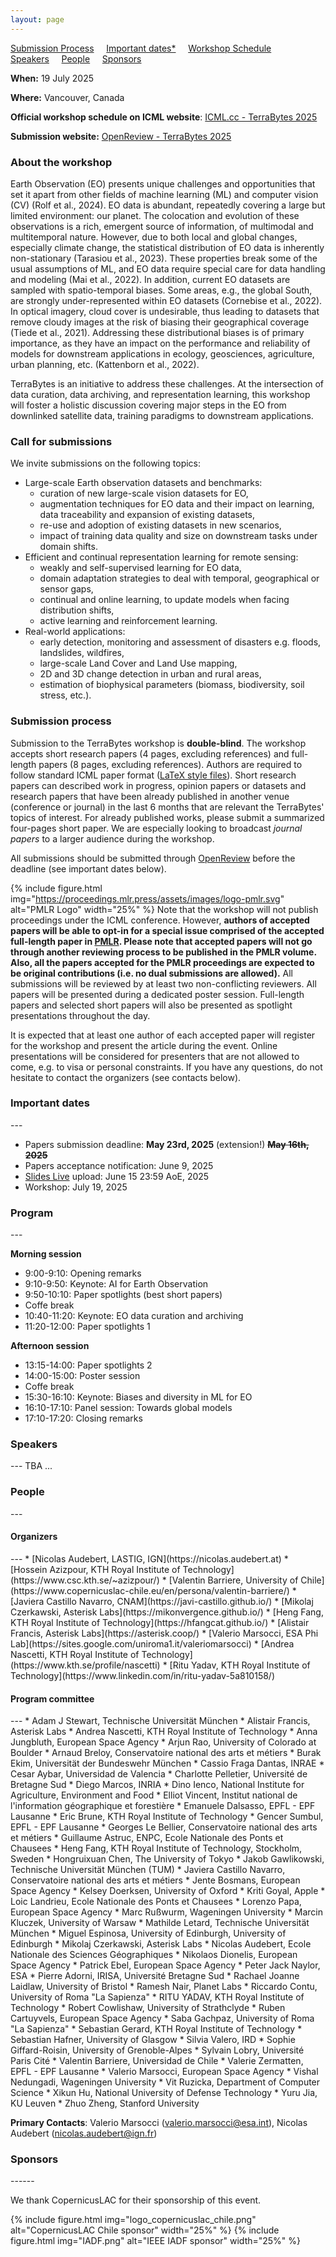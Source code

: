 ```yaml
---
layout: page
---
```


<div class="buttons" id="sticky-nav">
  <a class="button btn btn-primary" href="#call-for-submissions">Submission Process</a>&nbsp;&nbsp;&nbsp;&nbsp;
  <a class="button btn btn-warning" href="#dates">Important dates*</a>&nbsp;&nbsp;&nbsp;&nbsp;
  <a class="button btn btn-secondary" href="#schedule">Workshop Schedule</a>&nbsp;&nbsp;&nbsp;&nbsp;
  <a class="button btn btn-info" href="#speakers">Speakers</a>&nbsp;&nbsp;&nbsp;&nbsp;
  <a class="button btn btn-light" href="#people">People</a>&nbsp;&nbsp;&nbsp;&nbsp;
  <a class="button btn btn-dark" href="#sponsors">Sponsors</a>
</div>

**When:** 19 July 2025

**Where:** Vancouver, Canada

**Official workshop schedule on ICML website**: [ICML.cc - TerraBytes 2025](https://icml.cc/virtual/2025/workshop/39951)

**Submission website:** [OpenReview - TerraBytes 2025](https://openreview.net/group?id=ICML.cc/2025/Workshop/TerraBytes)

### About the workshop

Earth Observation (EO) presents unique challenges and opportunities that set it apart from other fields of machine learning
(ML) and computer vision (CV) (Rolf et al., 2024). EO data is abundant, repeatedly covering a large but limited environment:
our planet. The colocation and evolution of these observations is a rich, emergent source of information, of multimodal and
multitemporal nature. However, due to both local and global changes, especially climate change, the statistical distribution
of EO data is inherently non-stationary (Tarasiou et al., 2023). These properties break some of the usual assumptions of
ML, and EO data require special care for data handling and modeling (Mai et al., 2022). In addition, current EO datasets
are sampled with spatio-temporal biases. Some areas, e.g., the global South, are strongly under-represented within EO
datasets (Cornebise et al., 2022). In optical imagery, cloud cover is undesirable, thus leading to datasets that remove cloudy
images at the risk of biasing their geographical coverage (Tiede et al., 2021). Addressing these distributional biases is of
primary importance, as they have an impact on the performance and reliability of models for downstream applications in
ecology, geosciences, agriculture, urban planning, etc. (Kattenborn et al., 2022).

TerraBytes is an initiative to address these challenges. At the intersection of data curation, data archiving, and representation learning, this workshop will
foster a holistic discussion covering major steps in the EO from downlinked satellite data, training paradigms to downstream applications. 

<h3 id="call-for-submissions">Call for submissions</h3>

We invite submissions on the following topics:

* Large-scale Earth observation datasets and benchmarks:
  - curation of new large-scale vision datasets for EO,
  - augmentation techniques for EO data and their impact on learning, data traceability and expansion of existing datasets,
  - re-use and adoption of existing datasets in new scenarios,
  - impact of training data quality and size on downstream tasks under domain shifts.
* Efficient and continual representation learning for remote sensing:
  - weakly and self-supervised learning for EO data,
  - domain adaptation strategies to deal with temporal, geographical or sensor gaps,
  - continual and online learning, to update models when facing distribution shifts,
  - active learning and reinforcement learning.
* Real-world applications:
  - early detection, monitoring and assessment of disasters e.g. floods, landslides, wildfires,
  - large-scale Land Cover and Land Use mapping,
  - 2D and 3D change detection in urban and rural areas,
  - estimation of biophysical parameters (biomass, biodiversity, soil stress, etc.).

<h3 id="submissions">Submission process</h3>

Submission to the TerraBytes workshop is **double-blind**. The workshop accepts short research papers (4 pages, excluding references) and full-length papers (8 pages, excluding references). Authors are required to follow standard ICML paper format ([LaTeX style files](https://media.icml.cc/Conferences/ICML2025/Styles/icml2025.zip)). Short research papers can described work in progress, opinion papers or datasets and research papers that have been already published in another venue (conference or journal) in the last 6 months that are relevant the TerraBytes' topics of interest. For already published works, please submit a summarized four-pages short paper. We are especially looking to broadcast *journal papers* to a larger audience during the workshop.


All submissions should be submitted through [OpenReview](https://openreview.net/group?id=ICML.cc/2025/Workshop/TerraBytes) before the deadline (see important dates below).

{% include figure.html img="https://proceedings.mlr.press/assets/images/logo-pmlr.svg" alt="PMLR Logo" width="25%" %}
Note that the workshop will not publish proceedings under the ICML conference. However, **authors of accepted papers will be able to opt-in for a special issue comprised of the accepted full-length paper in [PMLR](https://proceedings.mlr.press/). Please note that accepted papers will not go through another reviewing process to be published in the PMLR volume. Also, all the papers accepted for the PMLR proceedings are expected to be original contributions (i.e. no dual submissions are allowed).**
All submissions will be reviewed by at least two non-conflicting reviewers. All papers will be presented during a dedicated poster session. Full-length papers and selected short papers will also be presented as spotlight presentations throughout the day.

It is expected that at least one author of each accepted paper will register for the workshop and present the article during the event. Online presentations will be considered for presenters that are not allowed to come, e.g. to visa or personal constraints. If you have any questions, do not hesitate to contact the organizers (see contacts below).

<h3 id="dates">Important dates</h3>
---

* Papers submission deadline: **May 23rd, 2025** (extension!) ~~**May 16th, 2025**~~
* Papers acceptance notification: June 9, 2025
* [Slides Live](https://wiki.eventhosts.cc/reference/slideslive-email) upload: June 15 23:59 AoE, 2025
* Workshop: July 19, 2025

<h3 id="schedule">Program</h3>
---

**Morning session**

* 9:00-9:10: Opening remarks
* 9:10-9:50: Keynote: AI for Earth Observation
* 9:50-10:10: Paper spotlights (best short papers)
* Coffe break
* 10:40-11:20: Keynote: EO data curation and archiving
* 11:20-12:00: Paper spotlights 1

**Afternoon session**

* 13:15-14:00: Paper spotlights 2
* 14:00-15:00: Poster session
* Coffe break
* 15:30-16:10: Keynote: Biases and diversity in ML for EO
* 16:10-17:10: Panel session: Towards global models
* 17:10-17:20: Closing remarks

<h3 id="speakers">Speakers</h3>
---
TBA ...

<h3 id="people">People</h3>
---

<h4 id="organizers">Organizers</h4>
---
* [Nicolas Audebert, LASTIG, IGN](https://nicolas.audebert.at)
* [Hossein Azizpour, KTH Royal Institute of Technology](https://www.csc.kth.se/~azizpour/)
* [Valentin Barriere, University of Chile](https://www.copernicuslac-chile.eu/en/persona/valentin-barriere/)
* [Javiera Castillo Navarro, CNAM](https://javi-castillo.github.io/)
* [Mikolaj Czerkawski, Asterisk Labs](https://mikonvergence.github.io/)
* [Heng Fang, KTH Royal Institute of Technology](https://hfangcat.github.io/)
* [Alistair Francis, Asterisk Labs](https://asterisk.coop/)
* [Valerio Marsocci, ESA Phi Lab](https://sites.google.com/uniroma1.it/valeriomarsocci)
* [Andrea Nascetti, KTH Royal Institute of Technology](https://www.kth.se/profile/nascetti)
* [Ritu Yadav, KTH Royal Institute of Technology](https://www.linkedin.com/in/ritu-yadav-5a810158/)

<h4 id="committee">Program committee</h4>
---
* Adam J Stewart, Technische Universität München
* Alistair Francis, Asterisk Labs
* Andrea Nascetti, KTH Royal Institute of Technology
* Anna Jungbluth, European Space Agency
* Arjun Rao, University of Colorado at Boulder
* Arnaud Breloy, Conservatoire national des arts et métiers
* Burak Ekim, Universität der Bundeswehr München
* Cassio Fraga Dantas, INRAE
* Cesar Aybar, Universidad de Valencia
* Charlotte Pelletier, Université de Bretagne Sud
* Diego Marcos, INRIA
* Dino Ienco, National Institute for Agriculture, Environment and Food
* Elliot Vincent, Institut national de l'information géographique et forestière
* Emanuele Dalsasso, EPFL - EPF Lausanne
* Eric Brune, KTH Royal Institute of Technology
* Gencer Sumbul, EPFL - EPF Lausanne
* Georges Le Bellier, Conservatoire national des arts et métiers
* Guillaume Astruc, ENPC, Ecole Nationale des Ponts et Chausees
* Heng Fang, KTH Royal Institute of Technology, Stockholm, Sweden
* Hongruixuan Chen, The University of Tokyo
* Jakob Gawlikowski, Technische Universität München (TUM)
* Javiera Castillo Navarro, Conservatoire national des arts et métiers
* Jente Bosmans, European Space Agency
* Kelsey Doerksen, University of Oxford
* Kriti Goyal, Apple
* Loic Landrieu, Ecole Nationale des Ponts et Chausees
* Lorenzo Papa, European Space Agency
* Marc Rußwurm, Wageningen University
* Marcin Kluczek, University of Warsaw
* Mathilde Letard, Technische Universität München
* Miguel Espinosa, University of Edinburgh, University of Edinburgh
* Mikolaj Czerkawski, Asterisk Labs
* Nicolas Audebert, Ecole Nationale des Sciences Géographiques
* Nikolaos Dionelis, European Space Agency
* Patrick Ebel, European Space Agency
* Peter Jack Naylor, ESA
* Pierre Adorni, IRISA, Université Bretagne Sud
* Rachael Joanne Laidlaw, University of Bristol
* Ramesh Nair, Planet Labs
* Riccardo Contu, University of Roma "La Sapienza"
* RITU YADAV, KTH Royal Institute of Technology
* Robert Cowlishaw, University of Strathclyde
* Ruben Cartuyvels, European Space Agency
* Saba Gachpaz, University of Roma "La Sapienza"
* Sebastian Gerard, KTH Royal Institute of Technology
* Sebastian Hafner, University of Glasgow
* Silvia Valero, IRD
* Sophie Giffard-Roisin, University of Grenoble-Alpes
* Sylvain Lobry, Université Paris Cité
* Valentin Barriere, Universidad de Chile
* Valerie Zermatten, EPFL - EPF Lausanne
* Valerio Marsocci, European Space Agency
* Vishal Nedungadi, Wageningen University
* Vit Ruzicka, Department of Computer Science
* Xikun Hu, National University of Defense Technology
* Yuru Jia, KU Leuven
* Zhuo Zheng, Stanford University

**Primary Contacts**: Valerio Marsocci (valerio.marsocci@esa.int), Nicolas Audebert (nicolas.audebert@ign.fr)

<h3 id="sponsors">Sponsors</h3>
------

We thank CopernicusLAC for their sponsorship of this event.

{% include figure.html img="logo_copernicuslac_chile.png" alt="CopernicusLAC Chile sponsor" width="25%" %}
{% include figure.html img="IADF.png" alt="IEEE IADF sponsor" width="25%" %}


